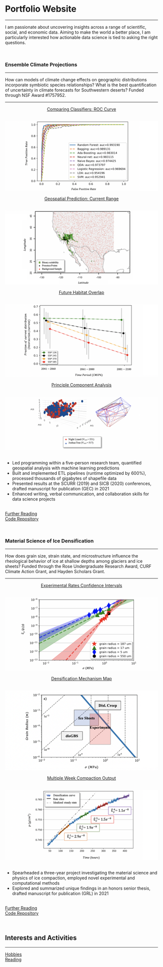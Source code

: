 # Portfolio Website

---

I am passionate about uncovering insights across a range of scientific, social, and economic data. Aiming to make the world a better place, I am particularly interested how actionable data science is tied to asking the right questions.

<br>


### Ensemble Climate Projections 

---

How can models of climate change effects on geographic distributions incorporate symbiotic species relationships? What is the best quantification of uncertainty in climate forecasts for Southwestern deserts? Funded through NSF Award #1757952.

---

<p align="center"><ins><a target="_blank" rel="noopener noreferrer" href="https://github.com/daniel-furman/daniel-furman.github.io/tree/master/code-for-figures/ensemble-climate-projections/ml-classifiers">Comparing Classifiers: ROC Curve</a></ins></p><br>
<img src="images/auc.png?raw=true"/>
<p align="center"><ins><a target="_blank" rel="noopener noreferrer" href="https://github.com/daniel-furman/shared-projects/blob/master/ensemble-climate-projections/Xant_notebook.ipynb">Geospatial Prediction: Current Range</a></ins></p><br>
<img src="images/range.png?raw=true"/>
<p align="center"><ins><a target="_blank" rel="noopener noreferrer" href="https://github.com/daniel-furman/daniel-furman.github.io/tree/master/code-for-figures/ensemble-climate-projections/future-overlap">Future Habitat Overlap</a></ins></p><br>
<img src="images/ensemble.png?raw=true"/>
<p align="center"><ins><a target="_blank" rel="noopener noreferrer" href="https://github.com/daniel-furman/daniel-furman.github.io/tree/master/code-for-figures/ensemble-climate-projections/pca">Principle Component Analysis</a></ins></p><br>
<img src="images/pca.png?raw=true"/><br><br>

*	Led programming within a five-person research team, quantified geospatial analysis with machine learning predictions
*	Built and implemented ETL pipelines (runtime optimized by 600%), processed thousands of gigabytes of shapefile data
*	Presented results at the SCURR (2019) and SICB (2020) conferences, drafted manuscript for publication (GEC) in 2021
*	Enhanced writing, verbal communication, and collaboration skills for data science projects <br><br>

<a target="_blank" rel="noopener noreferrer" href="https://drive.google.com/drive/folders/15nZUMuGLiINuhSuP6DJ6hg27YKZxeC9A?usp=sharing">Further Reading</a><br>
<a target="_blank" rel="noopener noreferrer" href="https://github.com/daniel-furman/shared-projects/tree/master/ensemble-climate-projections">Code Repository</a>

<br>

### Material Science of Ice Densification

---

How does grain size, strain state, and microstructure influence the rheological behavior of ice at shallow depths among glaciers and ice sheets? Funded through the Rose Undergraduate Research Award, CURF Climate Action Grant, and Hayden Scholars Grant.

---

<p align="center"><ins><a target="_blank" rel="noopener noreferrer" href="https://github.com/daniel-furman/Furman-and-Goldsby-2020-GRL/blob/master/exp_confidence_intervals.py">Experimental Rates Confidence Intervals</a></ins></p><br>
<img src="images/exp-interv.png?raw=true"/>
<p align="center"><ins><a target="_blank" rel="noopener noreferrer" href="https://github.com/daniel-furman/Furman-and-Goldsby-2020-GRL/blob/master/mechanism_maps.py">Densification Mechanism Map</a></ins></p><br>
<img src="images/map.png?raw=true"/>
<p align="center"><ins><a target="_blank" rel="noopener noreferrer" href="https://github.com/daniel-furman/Furman-and-Goldsby-2020-GRL/blob/master/dens_multiweek.py">Multiple Week Compaction Output</a></ins></p><br>
<img src="images/multi.png?raw=true"/><br><br>

*	Spearheaded a three-year project investigating the material science and physics of ice compaction, employed novel experimental and computational methods
*	Explored and summarized unique findings in an honors senior thesis, drafted manuscript for publication (GRL) in 2021 <br><br>

<a target="_blank" rel="noopener noreferrer" href="https://drive.google.com/drive/folders/1eDXEeZ1x04-mp7oUI9cQi2PNBXxXor5x?usp=sharing">Further Reading</a><br>
<a target="_blank" rel="noopener noreferrer" href="https://github.com/daniel-furman/Furman-and-Goldsby-2020-GRL">Code Repository</a>





<br>

## Interests and Activities
---

[Hobbies](activities.md)<br>
[Reading](reading.md)




